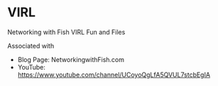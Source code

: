 # VIRL
Networking with Fish VIRL Fun and Files

Associated with 
- Blog Page: NetworkingwithFish.com
- YouTube: https://www.youtube.com/channel/UCoyoQgLfA5QVUL7stcbEgIA
